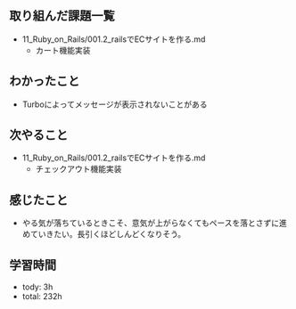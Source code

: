 ## 取り組んだ課題一覧

- 11_Ruby_on_Rails/001.2_railsでECサイトを作る.md
  - カート機能実装 

## わかったこと
- Turboによってメッセージが表示されないことがある

## 次やること
- 11_Ruby_on_Rails/001.2_railsでECサイトを作る.md
  - チェックアウト機能実装

## 感じたこと
- やる気が落ちているときこそ、意気が上がらなくてもペースを落とさずに進めていきたい。長引くほどしんどくなりそう。

## 学習時間
- tody: 3h
- total: 232h